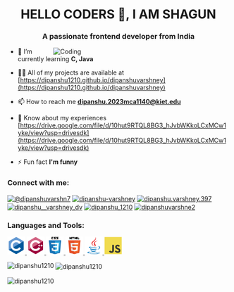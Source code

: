 <h1 align="center">HELLO CODERS 👋, 
I AM SHAGUN</h1>
<h3 align="center">A passionate frontend developer from India</h3>
<img align="right" alt="Coding" width="400" src=https://cdn.dribbble.com/users/1162077/screenshots/3848914/programmer.gif>


- 🌱 I’m currently learning **C, Java**

- 👨‍💻 All of my projects are available at [https://dipanshu1210.github.io/dipanshuvarshney](https://dipanshu1210.github.io/dipanshuvarshney)

- 📫 How to reach me **dipanshu.2023mca1140@kiet.edu**

- 📄 Know about my experiences [https://drive.google.com/file/d/10hut9RTQL8BG3_hJvbWKkoLCxMCw1yke/view?usp=drivesdk](https://drive.google.com/file/d/10hut9RTQL8BG3_hJvbWKkoLCxMCw1yke/view?usp=drivesdk)

- ⚡ Fun fact **I'm funny**

<h3 align="left">Connect with me:</h3>
<p align="left">
<a href="https://twitter.com/@dipanshuvarshn7" target="blank"><img align="center" src="https://raw.githubusercontent.com/rahuldkjain/github-profile-readme-generator/master/src/images/icons/Social/twitter.svg" alt="@dipanshuvarshn7" height="30" width="40" /></a>
<a href="https://linkedin.com/in/dipanshu-varshney" target="blank"><img align="center" src="https://raw.githubusercontent.com/rahuldkjain/github-profile-readme-generator/master/src/images/icons/Social/linked-in-alt.svg" alt="dipanshu-varshney" height="30" width="40" /></a>
<a href="https://fb.com/dipanshu.varshney.397" target="blank"><img align="center" src="https://raw.githubusercontent.com/rahuldkjain/github-profile-readme-generator/master/src/images/icons/Social/facebook.svg" alt="dipanshu.varshney.397" height="30" width="40" /></a>
<a href="https://instagram.com/dipanshu__varshney_dv" target="blank"><img align="center" src="https://raw.githubusercontent.com/rahuldkjain/github-profile-readme-generator/master/src/images/icons/Social/instagram.svg" alt="dipanshu__varshney_dv" height="30" width="40" /></a>
<a href="https://www.codechef.com/users/dipanshu_1210" target="blank"><img align="center" src="https://cdn.jsdelivr.net/npm/simple-icons@3.1.0/icons/codechef.svg" alt="dipanshu_1210" height="30" width="40" /></a>
<a href="https://www.hackerrank.com/dipanshuvarshne2" target="blank"><img align="center" src="https://raw.githubusercontent.com/rahuldkjain/github-profile-readme-generator/master/src/images/icons/Social/hackerrank.svg" alt="dipanshuvarshne2" height="30" width="40" /></a>
</p>

<h3 align="left">Languages and Tools:</h3>
<p align="left"> <a href="https://www.cprogramming.com/" target="_blank" rel="noreferrer"> <img src="https://raw.githubusercontent.com/devicons/devicon/master/icons/c/c-original.svg" alt="c" width="40" height="40"/> </a> <a href="https://www.w3schools.com/cpp/" target="_blank" rel="noreferrer"> <img src="https://raw.githubusercontent.com/devicons/devicon/master/icons/cplusplus/cplusplus-original.svg" alt="cplusplus" width="40" height="40"/> </a> <a href="https://www.w3schools.com/css/" target="_blank" rel="noreferrer"> <img src="https://raw.githubusercontent.com/devicons/devicon/master/icons/css3/css3-original-wordmark.svg" alt="css3" width="40" height="40"/> </a> <a href="https://www.w3.org/html/" target="_blank" rel="noreferrer"> <img src="https://raw.githubusercontent.com/devicons/devicon/master/icons/html5/html5-original-wordmark.svg" alt="html5" width="40" height="40"/> </a> <a href="https://www.java.com" target="_blank" rel="noreferrer"> <img src="https://raw.githubusercontent.com/devicons/devicon/master/icons/java/java-original.svg" alt="java" width="40" height="40"/> </a> <a href="https://developer.mozilla.org/en-US/docs/Web/JavaScript" target="_blank" rel="noreferrer"> <img src="https://raw.githubusercontent.com/devicons/devicon/master/icons/javascript/javascript-original.svg" alt="javascript" width="40" height="40"/> </a> </p>

<p><img align="left" src="https://github-readme-stats.vercel.app/api/top-langs?username=dipanshu1210&show_icons=true&locale=en&layout=compact" alt="dipanshu1210" /></p>

<p>&nbsp;<img align="center" src="https://github-readme-stats.vercel.app/api?username=dipanshu1210&show_icons=true&locale=en" alt="dipanshu1210" /></p>

<p><img align="center" src="https://github-readme-streak-stats.herokuapp.com/?user=dipanshu1210&" alt="dipanshu1210" /></p>
